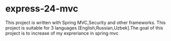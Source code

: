 # express-24-mvc
This project is written with Spring MVC,Security and other frameworks.
This project is suitable for 3 languages [English,Russian,Uzbek].The goal of this project is to increase of my expreriance in spring mvc
